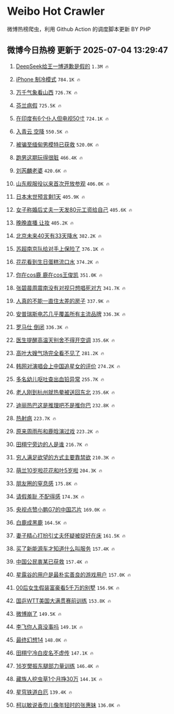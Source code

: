 # Weibo Hot Crawler 



微博热榜爬虫，利用 Github Action 的调度脚本更新 BY PHP 


## 微博今日热榜 更新于 2025-07-04 13:29:47 
1. [DeepSeek给王一博道歉是假的](https://s.weibo.com/weibo?q=%23DeepSeek%E7%BB%99%E7%8E%8B%E4%B8%80%E5%8D%9A%E9%81%93%E6%AD%89%E6%98%AF%E5%81%87%E7%9A%84%23&t=31&band_rank=1&Refer=top) `1.3M 🔥` 

1. [iPhone 制冷模式](https://s.weibo.com/weibo?q=iPhone%20%E5%88%B6%E5%86%B7%E6%A8%A1%E5%BC%8F&t=31&band_rank=2&Refer=top) `784.1K 🔥` 

1. [万千气象看山西](https://s.weibo.com/weibo?q=%23%E4%B8%87%E5%8D%83%E6%B0%94%E8%B1%A1%E7%9C%8B%E5%B1%B1%E8%A5%BF%23&t=31&band_rank=3&Refer=top) `726.7K 🔥` 

1. [芬兰病假](https://s.weibo.com/weibo?q=%E8%8A%AC%E5%85%B0%E7%97%85%E5%81%87&t=31&band_rank=4&Refer=top) `725.5K 🔥` 

1. [在印度有6个仆人但电视50寸](https://s.weibo.com/weibo?q=%E5%9C%A8%E5%8D%B0%E5%BA%A6%E6%9C%896%E4%B8%AA%E4%BB%86%E4%BA%BA%E4%BD%86%E7%94%B5%E8%A7%8650%E5%AF%B8&t=31&band_rank=5&Refer=top) `724.1K 🔥` 

1. [入青云 空降](https://s.weibo.com/weibo?q=%E5%85%A5%E9%9D%92%E4%BA%91%20%E7%A9%BA%E9%99%8D&t=31&band_rank=6&Refer=top) `550.5K 🔥` 

1. [被骗至缅甸男模特已获救](https://s.weibo.com/weibo?q=%23%E8%A2%AB%E9%AA%97%E8%87%B3%E7%BC%85%E7%94%B8%E7%94%B7%E6%A8%A1%E7%89%B9%E5%B7%B2%E8%8E%B7%E6%95%91%23&t=31&band_rank=7&Refer=top) `520.0K 🔥` 

1. [跑男这期玩得很脏](https://s.weibo.com/weibo?q=%E8%B7%91%E7%94%B7%E8%BF%99%E6%9C%9F%E7%8E%A9%E5%BE%97%E5%BE%88%E8%84%8F&t=31&band_rank=8&Refer=top) `466.4K 🔥` 

1. [刘芮麟老婆](https://s.weibo.com/weibo?q=%23%E5%88%98%E8%8A%AE%E9%BA%9F%E8%80%81%E5%A9%86%23&t=31&band_rank=9&Refer=top) `420.6K 🔥` 

1. [山东舰服役以来首次开放参观](https://s.weibo.com/weibo?q=%23%E5%B1%B1%E4%B8%9C%E8%88%B0%E6%9C%8D%E5%BD%B9%E4%BB%A5%E6%9D%A5%E9%A6%96%E6%AC%A1%E5%BC%80%E6%94%BE%E5%8F%82%E8%A7%82%23&t=31&band_rank=10&Refer=top) `406.0K 🔥` 

1. [日本末世预言剩1天](https://s.weibo.com/weibo?q=%23%E6%97%A5%E6%9C%AC%E6%9C%AB%E4%B8%96%E9%A2%84%E8%A8%80%E5%89%A91%E5%A4%A9%23&t=31&band_rank=11&Refer=top) `405.9K 🔥` 

1. [女子称婚后丈夫一天发80元工资给自己](https://s.weibo.com/weibo?q=%23%E5%A5%B3%E5%AD%90%E7%A7%B0%E5%A9%9A%E5%90%8E%E4%B8%88%E5%A4%AB%E4%B8%80%E5%A4%A9%E5%8F%9180%E5%85%83%E5%B7%A5%E8%B5%84%E7%BB%99%E8%87%AA%E5%B7%B1%23&t=31&band_rank=12&Refer=top) `405.6K 🔥` 

1. [晚晚直播 让妆](https://s.weibo.com/weibo?q=%E6%99%9A%E6%99%9A%E7%9B%B4%E6%92%AD%20%E8%AE%A9%E5%A6%86&t=31&band_rank=13&Refer=top) `405.2K 🔥` 

1. [北京未来40天有33天降水](https://s.weibo.com/weibo?q=%23%E5%8C%97%E4%BA%AC%E6%9C%AA%E6%9D%A540%E5%A4%A9%E6%9C%8933%E5%A4%A9%E9%99%8D%E6%B0%B4%23&t=31&band_rank=14&Refer=top) `382.2K 🔥` 

1. [苏超南京队给对手上保险了](https://s.weibo.com/weibo?q=%23%E8%8B%8F%E8%B6%85%E5%8D%97%E4%BA%AC%E9%98%9F%E7%BB%99%E5%AF%B9%E6%89%8B%E4%B8%8A%E4%BF%9D%E9%99%A9%E4%BA%86%23&t=31&band_rank=15&Refer=top) `376.1K 🔥` 

1. [花花看到生日蛋糕流口水](https://s.weibo.com/weibo?q=%23%E8%8A%B1%E8%8A%B1%E7%9C%8B%E5%88%B0%E7%94%9F%E6%97%A5%E8%9B%8B%E7%B3%95%E6%B5%81%E5%8F%A3%E6%B0%B4%23&t=31&band_rank=16&Refer=top) `374.2K 🔥` 

1. [你在cos鹿 鹿在cos王俊凯](https://s.weibo.com/weibo?q=%E4%BD%A0%E5%9C%A8cos%E9%B9%BF%20%E9%B9%BF%E5%9C%A8cos%E7%8E%8B%E4%BF%8A%E5%87%AF&t=31&band_rank=17&Refer=top) `351.0K 🔥` 

1. [张碧晨周震南没有对视只想唱死对方](https://s.weibo.com/weibo?q=%E5%BC%A0%E7%A2%A7%E6%99%A8%E5%91%A8%E9%9C%87%E5%8D%97%E6%B2%A1%E6%9C%89%E5%AF%B9%E8%A7%86%E5%8F%AA%E6%83%B3%E5%94%B1%E6%AD%BB%E5%AF%B9%E6%96%B9&t=31&band_rank=18&Refer=top) `341.7K 🔥` 

1. [人真的不能一直住太差的房子](https://s.weibo.com/weibo?q=%E4%BA%BA%E7%9C%9F%E7%9A%84%E4%B8%8D%E8%83%BD%E4%B8%80%E7%9B%B4%E4%BD%8F%E5%A4%AA%E5%B7%AE%E7%9A%84%E6%88%BF%E5%AD%90&t=31&band_rank=19&Refer=top) `337.9K 🔥` 

1. [安普瑞斯电芯几乎覆盖所有主流品牌](https://s.weibo.com/weibo?q=%23%E5%AE%89%E6%99%AE%E7%91%9E%E6%96%AF%E7%94%B5%E8%8A%AF%E5%87%A0%E4%B9%8E%E8%A6%86%E7%9B%96%E6%89%80%E6%9C%89%E4%B8%BB%E6%B5%81%E5%93%81%E7%89%8C%23&t=31&band_rank=20&Refer=top) `336.3K 🔥` 

1. [罗马仕 倒闭](https://s.weibo.com/weibo?q=%23%E7%BD%97%E9%A9%AC%E4%BB%95%20%E5%80%92%E9%97%AD%23&t=31&band_rank=21&Refer=top) `336.3K 🔥` 

1. [医生提醒高温天别舍不得开空调](https://s.weibo.com/weibo?q=%23%E5%8C%BB%E7%94%9F%E6%8F%90%E9%86%92%E9%AB%98%E6%B8%A9%E5%A4%A9%E5%88%AB%E8%88%8D%E4%B8%8D%E5%BE%97%E5%BC%80%E7%A9%BA%E8%B0%83%23&t=31&band_rank=22&Refer=top) `335.6K 🔥` 

1. [高叶大嫂气场完全看不见了](https://s.weibo.com/weibo?q=%E9%AB%98%E5%8F%B6%E5%A4%A7%E5%AB%82%E6%B0%94%E5%9C%BA%E5%AE%8C%E5%85%A8%E7%9C%8B%E4%B8%8D%E8%A7%81%E4%BA%86&t=31&band_rank=23&Refer=top) `281.2K 🔥` 

1. [韩网对演唱会上中国追星女的评价](https://s.weibo.com/weibo?q=%E9%9F%A9%E7%BD%91%E5%AF%B9%E6%BC%94%E5%94%B1%E4%BC%9A%E4%B8%8A%E4%B8%AD%E5%9B%BD%E8%BF%BD%E6%98%9F%E5%A5%B3%E7%9A%84%E8%AF%84%E4%BB%B7&t=31&band_rank=24&Refer=top) `274.2K 🔥` 

1. [多名幼儿呕吐查出血铅异常](https://s.weibo.com/weibo?q=%23%E5%A4%9A%E5%90%8D%E5%B9%BC%E5%84%BF%E5%91%95%E5%90%90%E6%9F%A5%E5%87%BA%E8%A1%80%E9%93%85%E5%BC%82%E5%B8%B8%23&t=31&band_rank=25&Refer=top) `255.7K 🔥` 

1. [老人刚到杭州就热晕被送回东北](https://s.weibo.com/weibo?q=%23%E8%80%81%E4%BA%BA%E5%88%9A%E5%88%B0%E6%9D%AD%E5%B7%9E%E5%B0%B1%E7%83%AD%E6%99%95%E8%A2%AB%E9%80%81%E5%9B%9E%E4%B8%9C%E5%8C%97%23&t=31&band_rank=26&Refer=top) `235.6K 🔥` 

1. [迪丽热巴这是推理吧不是推你巴](https://s.weibo.com/weibo?q=%E8%BF%AA%E4%B8%BD%E7%83%AD%E5%B7%B4%E8%BF%99%E6%98%AF%E6%8E%A8%E7%90%86%E5%90%A7%E4%B8%8D%E6%98%AF%E6%8E%A8%E4%BD%A0%E5%B7%B4&t=31&band_rank=27&Refer=top) `232.8K 🔥` 

1. [热射病](https://s.weibo.com/weibo?q=%E7%83%AD%E5%B0%84%E7%97%85&t=31&band_rank=28&Refer=top) `223.7K 🔥` 

1. [原来周雨彤和鹿晗演过戏](https://s.weibo.com/weibo?q=%E5%8E%9F%E6%9D%A5%E5%91%A8%E9%9B%A8%E5%BD%A4%E5%92%8C%E9%B9%BF%E6%99%97%E6%BC%94%E8%BF%87%E6%88%8F&t=31&band_rank=29&Refer=top) `223.2K 🔥` 

1. [田栩宁旁边的人是谁](https://s.weibo.com/weibo?q=%E7%94%B0%E6%A0%A9%E5%AE%81%E6%97%81%E8%BE%B9%E7%9A%84%E4%BA%BA%E6%98%AF%E8%B0%81&t=31&band_rank=30&Refer=top) `216.7K 🔥` 

1. [穷人满足欲望的方式主要靠禁欲](https://s.weibo.com/weibo?q=%E7%A9%B7%E4%BA%BA%E6%BB%A1%E8%B6%B3%E6%AC%B2%E6%9C%9B%E7%9A%84%E6%96%B9%E5%BC%8F%E4%B8%BB%E8%A6%81%E9%9D%A0%E7%A6%81%E6%AC%B2&t=31&band_rank=31&Refer=top) `210.3K 🔥` 

1. [萌兰10岁啦花花和叶5岁啦](https://s.weibo.com/weibo?q=%23%E8%90%8C%E5%85%B010%E5%B2%81%E5%95%A6%E8%8A%B1%E8%8A%B1%E5%92%8C%E5%8F%B65%E5%B2%81%E5%95%A6%23&t=31&band_rank=32&Refer=top) `204.3K 🔥` 

1. [朋友圈的窒息感](https://s.weibo.com/weibo?q=%E6%9C%8B%E5%8F%8B%E5%9C%88%E7%9A%84%E7%AA%92%E6%81%AF%E6%84%9F&t=31&band_rank=33&Refer=top) `175.8K 🔥` 

1. [请假羞耻 不配得感](https://s.weibo.com/weibo?q=%E8%AF%B7%E5%81%87%E7%BE%9E%E8%80%BB%20%E4%B8%8D%E9%85%8D%E5%BE%97%E6%84%9F&t=31&band_rank=34&Refer=top) `174.3K 🔥` 

1. [央视点赞小鹏G7的中国芯片](https://s.weibo.com/weibo?q=%23%E5%A4%AE%E8%A7%86%E7%82%B9%E8%B5%9E%E5%B0%8F%E9%B9%8FG7%E7%9A%84%E4%B8%AD%E5%9B%BD%E8%8A%AF%E7%89%87%23&t=31&band_rank=35&Refer=top) `169.0K 🔥` 

1. [白鹿成黑鹿](https://s.weibo.com/weibo?q=%23%E7%99%BD%E9%B9%BF%E6%88%90%E9%BB%91%E9%B9%BF%23&t=31&band_rank=36&Refer=top) `164.5K 🔥` 

1. [妻子精心打扮引丈夫怀疑被捉奸在床](https://s.weibo.com/weibo?q=%23%E5%A6%BB%E5%AD%90%E7%B2%BE%E5%BF%83%E6%89%93%E6%89%AE%E5%BC%95%E4%B8%88%E5%A4%AB%E6%80%80%E7%96%91%E8%A2%AB%E6%8D%89%E5%A5%B8%E5%9C%A8%E5%BA%8A%23&t=31&band_rank=37&Refer=top) `161.5K 🔥` 

1. [买了新能源车才知道什么叫服务](https://s.weibo.com/weibo?q=%23%E4%B9%B0%E4%BA%86%E6%96%B0%E8%83%BD%E6%BA%90%E8%BD%A6%E6%89%8D%E7%9F%A5%E9%81%93%E4%BB%80%E4%B9%88%E5%8F%AB%E6%9C%8D%E5%8A%A1%23&t=31&band_rank=38&Refer=top) `157.4K 🔥` 

1. [中国公民衷某已获救](https://s.weibo.com/weibo?q=%23%E4%B8%AD%E5%9B%BD%E5%85%AC%E6%B0%91%E8%A1%B7%E6%9F%90%E5%B7%B2%E8%8E%B7%E6%95%91%23&t=31&band_rank=39&Refer=top) `157.4K 🔥` 

1. [星露谷的用户是最朴实善良的游戏用户](https://s.weibo.com/weibo?q=%E6%98%9F%E9%9C%B2%E8%B0%B7%E7%9A%84%E7%94%A8%E6%88%B7%E6%98%AF%E6%9C%80%E6%9C%B4%E5%AE%9E%E5%96%84%E8%89%AF%E7%9A%84%E6%B8%B8%E6%88%8F%E7%94%A8%E6%88%B7&t=31&band_rank=40&Refer=top) `157.0K 🔥` 

1. [00后女生假装富豪看5千万的别墅](https://s.weibo.com/weibo?q=00%E5%90%8E%E5%A5%B3%E7%94%9F%E5%81%87%E8%A3%85%E5%AF%8C%E8%B1%AA%E7%9C%8B5%E5%8D%83%E4%B8%87%E7%9A%84%E5%88%AB%E5%A2%85&t=31&band_rank=41&Refer=top) `156.9K 🔥` 

1. [国乒WTT美国大满贯赛前训练](https://s.weibo.com/weibo?q=%23%E5%9B%BD%E4%B9%92WTT%E7%BE%8E%E5%9B%BD%E5%A4%A7%E6%BB%A1%E8%B4%AF%E8%B5%9B%E5%89%8D%E8%AE%AD%E7%BB%83%23&t=31&band_rank=42&Refer=top) `153.8K 🔥` 

1. [微博崩了](https://s.weibo.com/weibo?q=%E5%BE%AE%E5%8D%9A%E5%B4%A9%E4%BA%86&t=31&band_rank=43&Refer=top) `149.5K 🔥` 

1. [李飞你人真没事吗](https://s.weibo.com/weibo?q=%E6%9D%8E%E9%A3%9E%E4%BD%A0%E4%BA%BA%E7%9C%9F%E6%B2%A1%E4%BA%8B%E5%90%97&t=31&band_rank=44&Refer=top) `149.1K 🔥` 

1. [最终幻想14](https://s.weibo.com/weibo?q=%E6%9C%80%E7%BB%88%E5%B9%BB%E6%83%B314&t=31&band_rank=45&Refer=top) `148.0K 🔥` 

1. [田栩宁冷白皮名不虚传](https://s.weibo.com/weibo?q=%23%E7%94%B0%E6%A0%A9%E5%AE%81%E5%86%B7%E7%99%BD%E7%9A%AE%E5%90%8D%E4%B8%8D%E8%99%9A%E4%BC%A0%23&t=31&band_rank=46&Refer=top) `147.1K 🔥` 

1. [16岁樊振东腿部力量训练](https://s.weibo.com/weibo?q=16%E5%B2%81%E6%A8%8A%E6%8C%AF%E4%B8%9C%E8%85%BF%E9%83%A8%E5%8A%9B%E9%87%8F%E8%AE%AD%E7%BB%83&t=31&band_rank=47&Refer=top) `146.4K 🔥` 

1. [藏族人挖虫草1个月挣30万](https://s.weibo.com/weibo?q=%E8%97%8F%E6%97%8F%E4%BA%BA%E6%8C%96%E8%99%AB%E8%8D%891%E4%B8%AA%E6%9C%88%E6%8C%A330%E4%B8%87&t=31&band_rank=48&Refer=top) `144.1K 🔥` 

1. [星穹铁道白厄](https://s.weibo.com/weibo?q=%E6%98%9F%E7%A9%B9%E9%93%81%E9%81%93%E7%99%BD%E5%8E%84&t=31&band_rank=49&Refer=top) `139.4K 🔥` 

1. [柯以敏说香奈儿像年轻时的张惠妹](https://s.weibo.com/weibo?q=%E6%9F%AF%E4%BB%A5%E6%95%8F%E8%AF%B4%E9%A6%99%E5%A5%88%E5%84%BF%E5%83%8F%E5%B9%B4%E8%BD%BB%E6%97%B6%E7%9A%84%E5%BC%A0%E6%83%A0%E5%A6%B9&t=31&band_rank=50&Refer=top) `136.0K 🔥` 

